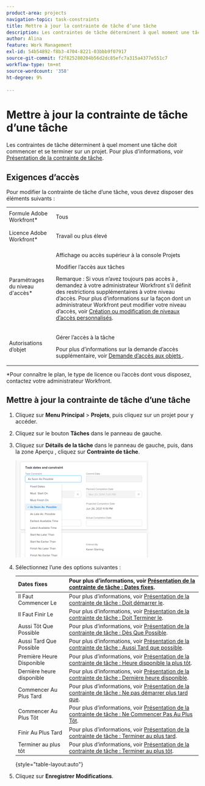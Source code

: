 ```yaml
---
product-area: projects
navigation-topic: task-constraints
title: Mettre à jour la contrainte de tâche d’une tâche
description: Les contraintes de tâche déterminent à quel moment une tâche doit commencer et se terminer sur un projet. Pour plus d’informations, voir Présentation de la contrainte de tâche.
author: Alina
feature: Work Management
exl-id: 54b54892-f8b3-4704-8221-03bbb9f07917
source-git-commit: f2f825280204b56d2dc85efc7a315a4377e551c7
workflow-type: tm+mt
source-wordcount: '358'
ht-degree: 9%

---
```


# Mettre à jour la contrainte de tâche d’une tâche

Les contraintes de tâche déterminent à quel moment une tâche doit commencer et se terminer sur un projet. Pour plus d’informations, voir [Présentation de la contrainte de tâche](../../../manage-work/tasks/task-constraints/task-constraint-overview.md).

## Exigences d’accès

Pour modifier la contrainte de tâche d’une tâche, vous devez disposer des éléments suivants :

<table style="table-layout:auto"> 
 <col> 
 <col> 
 <tbody> 
  <tr> 
   <td role="rowheader">Formule Adobe Workfront*</td> 
   <td> <p>Tous </p> </td> 
  </tr> 
  <tr> 
   <td role="rowheader">Licence Adobe Workfront*</td> 
   <td> <p>Travail ou plus élevé</p> </td> 
  </tr> 
  <tr> 
   <td role="rowheader">Paramétrages du niveau d'accès*</td> 
   <td> <p>Affichage ou accès supérieur à la console Projets</p> <p>Modifier l’accès aux tâches</p> <p>Remarque : Si vous n’avez toujours pas accès à , demandez à votre administrateur Workfront s’il définit des restrictions supplémentaires à votre niveau d’accès. Pour plus d’informations sur la façon dont un administrateur Workfront peut modifier votre niveau d’accès, voir <a href="../../../administration-and-setup/add-users/configure-and-grant-access/create-modify-access-levels.md" class="MCXref xref">Création ou modification de niveaux d’accès personnalisés</a>.</p> </td> 
  </tr> 
  <tr> 
   <td role="rowheader">Autorisations d’objet</td> 
   <td> <p>Gérer l’accès à la tâche </p> <p>Pour plus d’informations sur la demande d’accès supplémentaire, voir <a href="../../../workfront-basics/grant-and-request-access-to-objects/request-access.md" class="MCXref xref">Demande d’accès aux objets </a>.</p> </td> 
  </tr> 
 </tbody> 
</table>

&#42;Pour connaître le plan, le type de licence ou l’accès dont vous disposez, contactez votre administrateur Workfront.

## Mettre à jour la contrainte de tâche d’une tâche

1. Cliquez sur **Menu Principal** > **Projets**, puis cliquez sur un projet pour y accéder.
1. Cliquez sur le bouton **Tâches** dans le panneau de gauche.
1. Cliquez sur **Détails de la tâche** dans le panneau de gauche, puis, dans la zone Aperçu , cliquez sur **Contrainte de tâche**.

   ![](assets/task-constraint-all-options-in-overview-350x254.png)

1. Sélectionnez l’une des options suivantes :

   | Dates fixes | Pour plus d’informations, voir [Présentation de la contrainte de tâche : Dates fixes](../../../manage-work/tasks/task-constraints/fixed-dates.md). |
   |---|---|
   | Il Faut Commencer Le | Pour plus d’informations, voir [Présentation de la contrainte de tâche : Doit démarrer le](../../../manage-work/tasks/task-constraints/must-start-on.md). |
   | Il Faut Finir Le | Pour plus d’informations, voir [Présentation de la contrainte de tâche : Doit Terminer le](../../../manage-work/tasks/task-constraints/must-finish-on.md). |
   | Aussi Tôt Que Possible | Pour plus d’informations, voir [Présentation de la contrainte de tâche : Dès Que Possible](../../../manage-work/tasks/task-constraints/as-soon-as-possible.md). |
   | Aussi Tard Que Possible | Pour plus d’informations, voir [Présentation de la contrainte de tâche : Aussi Tard que possible](../../../manage-work/tasks/task-constraints/as-late-as-possible.md). |
   | Première Heure Disponible | Pour plus d’informations, voir [Présentation de la contrainte de tâche : Heure disponible la plus tôt](../../../manage-work/tasks/task-constraints/earliest-available-time.md). |
   | Dernière heure disponible | Pour plus d’informations, voir [Présentation de la contrainte de tâche : Dernière heure disponible](../../../manage-work/tasks/task-constraints/latest-available-time.md). |
   | Commencer Au Plus Tard | Pour plus d’informations, voir [Présentation de la contrainte de tâche : Ne pas démarrer plus tard que](../../../manage-work/tasks/task-constraints/start-no-later-than.md). |
   | Commencer Au Plus Tôt | Pour plus d’informations, voir [Présentation de la contrainte de tâche : Ne Commencer Pas Au Plus Tôt](../../../manage-work/tasks/task-constraints/start-no-earlier-than.md). |
   | Finir Au Plus Tard | Pour plus d’informations, voir [Présentation de la contrainte de tâche : Terminer au plus tard](../../../manage-work/tasks/task-constraints/finish-no-later-than.md). |
   | Terminer au plus tôt | Pour plus d’informations, voir [Présentation de la contrainte de tâche : Terminer au plus tôt](../../../manage-work/tasks/task-constraints/finish-no-earlier-than.md). |

   {style=&quot;table-layout:auto&quot;}

1. Cliquez sur **Enregistrer** **Modifications**.

 
